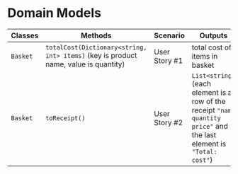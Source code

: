 # Domain Models

| Classes         | Methods                                          | Scenario               | Outputs |
|-----------------|--------------------------------------------------|------------------------|---------|
| `Basket`        | `totalCost(Dictionary<string, int> items)` (key is product name, value is quantity) | User Story #1     | total cost of items in basket |
| `Basket`        | `toReceipt()`                                    | User Story #2 | `List<string>` (each element is a row of the receipt `"name quantity price"` and the last element is `"Total: cost"`) |

